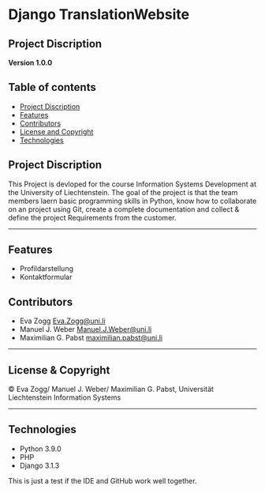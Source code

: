 # Django TranslationWebsite
## Project Discription

**Version 1.0.0**

## Table of contents

* [Project Discription](#project-discription)
* [Features](#Features)
* [Contributors](#Contributors)
* [License and Copyright](#License-and-Copyright)
* [Technologies](#Technologies)

## Project Discription
This Project is devloped for the course Information Systems Development at the University of Liechtenstein. The goal of the project is that the team members laern basic programming skills in Python, know how to collaborate on an project using Git, create a complete documentation and collect & define the project Requirements from the customer.

---

## Features
  * Profildarstellung
  * Kontaktformular

## Contributors

  * Eva Zogg <Eva.Zogg@uni.li>
  * Manuel J. Weber <Manuel.J.Weber@uni.li>
  * Maximilian G. Pabst <maximilian.pabst@uni.li>

---

## License & Copyright

© Eva Zogg/ Manuel J. Weber/ Maximilian G. Pabst, Universität Liechtenstein Information Systems

---

## Technologies
  * Python 3.9.0
  * PHP
  * Django 3.1.3

This is just a test if the IDE and GitHub work well together.

